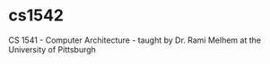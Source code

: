 cs1542
======

CS 1541 - Computer Architecture - taught by Dr. Rami Melhem at the University of Pittsburgh
